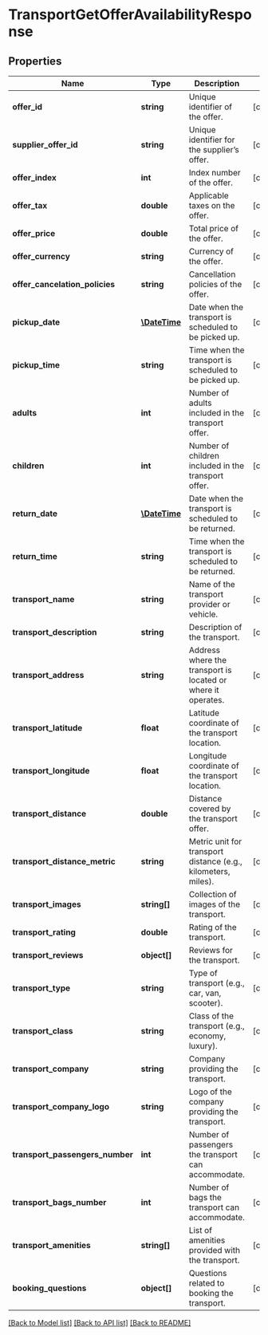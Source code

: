 # TransportGetOfferAvailabilityResponse

## Properties
Name | Type | Description | Notes
------------ | ------------- | ------------- | -------------
**offer_id** | **string** | Unique identifier of the offer. | [optional] 
**supplier_offer_id** | **string** | Unique identifier for the supplier’s offer. | [optional] 
**offer_index** | **int** | Index number of the offer. | [optional] 
**offer_tax** | **double** | Applicable taxes on the offer. | [optional] 
**offer_price** | **double** | Total price of the offer. | [optional] 
**offer_currency** | **string** | Currency of the offer. | [optional] 
**offer_cancelation_policies** | **string** | Cancellation policies of the offer. | [optional] 
**pickup_date** | [**\DateTime**](\DateTime.md) | Date when the transport is scheduled to be picked up. | [optional] 
**pickup_time** | **string** | Time when the transport is scheduled to be picked up. | [optional] 
**adults** | **int** | Number of adults included in the transport offer. | [optional] 
**children** | **int** | Number of children included in the transport offer. | [optional] 
**return_date** | [**\DateTime**](\DateTime.md) | Date when the transport is scheduled to be returned. | [optional] 
**return_time** | **string** | Time when the transport is scheduled to be returned. | [optional] 
**transport_name** | **string** | Name of the transport provider or vehicle. | [optional] 
**transport_description** | **string** | Description of the transport. | [optional] 
**transport_address** | **string** | Address where the transport is located or where it operates. | [optional] 
**transport_latitude** | **float** | Latitude coordinate of the transport location. | [optional] 
**transport_longitude** | **float** | Longitude coordinate of the transport location. | [optional] 
**transport_distance** | **double** | Distance covered by the transport offer. | [optional] 
**transport_distance_metric** | **string** | Metric unit for transport distance (e.g., kilometers, miles). | [optional] 
**transport_images** | **string[]** | Collection of images of the transport. | [optional] 
**transport_rating** | **double** | Rating of the transport. | [optional] 
**transport_reviews** | **object[]** | Reviews for the transport. | [optional] 
**transport_type** | **string** | Type of transport (e.g., car, van, scooter). | [optional] 
**transport_class** | **string** | Class of the transport (e.g., economy, luxury). | [optional] 
**transport_company** | **string** | Company providing the transport. | [optional] 
**transport_company_logo** | **string** | Logo of the company providing the transport. | [optional] 
**transport_passengers_number** | **int** | Number of passengers the transport can accommodate. | [optional] 
**transport_bags_number** | **int** | Number of bags the transport can accommodate. | [optional] 
**transport_amenities** | **string[]** | List of amenities provided with the transport. | [optional] 
**booking_questions** | **object[]** | Questions related to booking the transport. | [optional] 

[[Back to Model list]](../../README.md#documentation-for-models) [[Back to API list]](../../README.md#documentation-for-api-endpoints) [[Back to README]](../../README.md)


